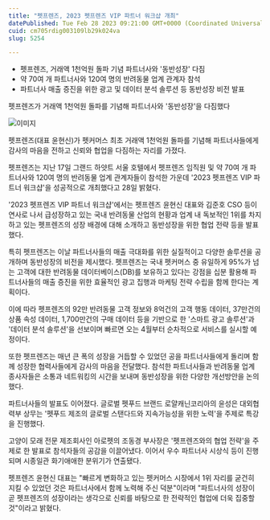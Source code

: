 ```yaml
---
title: "펫프렌즈, 2023 펫프렌즈 VIP 파트너 워크샵 개최"
datePublished: Tue Feb 28 2023 09:21:00 GMT+0000 (Coordinated Universal Time)
cuid: cm705rdig003109lb29k024va
slug: 5254

---
```



- 펫프렌즈, 거래액 1천억원 돌파 기념 파트너사와 '동반성장' 다짐
- 약 70여 개 파트너사와 120여 명의 반려동물 업계 관계자 참석
- 파트너사 매출 증진을 위한 광고 및 데이터 분석 솔루션 등 동반성장 비전 발표

펫프렌즈가 거래액 1천억원 돌파를 기념해 파트너사와 '동반성장'을 다짐했다

![이미지](https://cdn.hashnode.com/res/hashnode/image/upload/v1739258760132/9a407cb2-29b5-422b-bab0-08b49e1ad918.jpeg)

펫프렌즈(대표 윤현신)가 펫커머스 최초 거래액 1천억원 돌파를 기념해 파트너사들에게 감사의 마음을 전하고 신뢰와 협업을 다짐하는 자리를 가졌다.

펫프렌즈는 지난 17일 그랜드 하얏트 서울 호텔에서 펫프렌즈 임직원 및 약 70여 개 파트너사와 120여 명의 반려동물 업계 관계자들이 참석한 가운데 '2023 펫프렌즈 VIP 파트너 워크샵'을 성공적으로 개최했다고 28일 밝혔다.

'2023 펫프렌즈 VIP 파트너 워크샵'에서는 펫프렌즈 윤현신 대표와 김준호 CSO 등이 연사로 나서 급성장하고 있는 국내 반려동물 산업의 현황과 업계 내 독보적인 1위를 차지하고 있는 펫프렌즈의 성장 배경에 대해 소개하고 동반성장을 위한 협업 전략 등을 발표했다.

특히 펫프렌즈는 이날 파트너사들의 매출 극대화를 위한 실질적이고 다양한 솔루션을 공개하며 동반성장의 비전을 제시했다. 펫프렌즈는 국내 펫커머스 중 유일하게 95%가 넘는 고객에 대한 반려동물 데이터베이스(DB)를 보유하고 있다는 강점을 십분 활용해 파트너사들의 매출 증진을 위한 효율적인 광고 집행과 마케팅 전략 수립을 함께 한다는 계획이다.

이에 따라 펫프렌즈의 92만 반려동물 고객 정보와 8억건의 고객 행동 데이터, 37만건의 상품 속성 데이터, 1,700만건의 구매 데이터 등을 기반으로 한 '스마트 광고 솔루션'과 '데이터 분석 솔루션'을 선보이며 빠르면 오는 4월부터 순차적으로 서비스를 실시할 예정이다.

또한 펫프렌즈는 매년 큰 폭의 성장을 거듭할 수 있었던 공을 파트너사들에게 돌리며 함께 성장한 협력사들에게 감사의 마음을 전달했다. 참석한 파트너사들과 반려동물 업계 종사자들은 소통과 네트워킹의 시간을 보내며 동반성장을 위한 다양한 개선방안을 논의했다.

파트너사들의 발표도 이어졌다. 글로벌 펫푸드 브랜드 로얄캐닌코리아의 윤성은 대외협력부 상무는 '펫푸드 제조의 글로벌 스탠다드와 지속가능성을 위한 노력'을 주제로 특강을 진행했다.

고양이 모래 전문 제조회사인 아로펫의 조동경 부사장은 '펫프렌즈와의 협업 전략'을 주제로 한 발표로 참석자들의 공감을 이끌어냈다. 이어서 우수 파트너사 시상식 등이 진행되며 시종일관 화기애애한 분위기가 연출됐다.

펫프렌즈 윤현신 대표는 "빠르게 변화하고 있는 펫커머스 시장에서 1위 자리를 굳건히 지킬 수 있었던 것은 파트너사에서 함께 노력해 주신 덕분"이라며 "파트너사의 성장이 곧 펫프렌즈의 성장이라는 생각으로 신뢰를 바탕으로 한 전략적인 협업에 더욱 집중할 것"이라고 밝혔다.